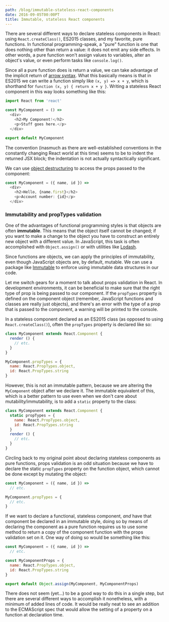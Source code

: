 ```yaml
---
path: /blog/immutable-stateless-react-components
date: 2016-09-05T00:00PT
title: Immutable, stateless React components
---
```

There are several different ways to declare stateless components in React: using `React.createClass()`, ES2015 classes, and my favorite, pure functions. In functional programming-speak, a "pure" function is one that does nothing other than return a value: it does not emit any side effects. In other words, a pure function won't assign values to variables, alter an object's value, or even perform tasks like `console.log()`.

Since all a pure function does is return a value, we can take advantage of the implicit return of [arrow syntax](https://developer.mozilla.org/en-US/docs/Web/JavaScript/Reference/Functions/Arrow_functions). What this basically means is that in ES2015 we can write a function simply like `(x, y) => x + y`, which is shorthand for `function (x, y) { return x + y }`. Writing a stateless React component in this way looks something like this:

```javascript
import React from 'react'

const MyComponent = () =>
  <div>
    <h2>My Component!</h2>
    <p>Stuff goes here.</p>
  </div>

export default MyComponent
```

The convention (inasmuch as there are well-established conventions in the constantly changing React world at this time) seems to be to indent the returned JSX block; the indentation is not actually syntactically significant.

We can use [object destructuring](https://developer.mozilla.org/en-US/docs/Web/JavaScript/Reference/Operators/Destructuring_assignment) to access the props passed to the component:

```javascript
const MyComponent = ({ name, id }) =>
  <div>
    <h2>Hello, {name.first}</h2>
    <p>Account number: {id}</p>
  </div>
```

### Immutability and propTypes validation

One of the advantages of functional programming styles is that objects are often **immutable**. This means that the object itself cannot be changed; if you want to make a change to the object you have to construct an entirely new object with a different value. In JavaScript, this task is often accomplished with `Object.assign()` or with utilities like [Lodash](https://lodash.com/).

Since functions are objects, we can apply the principles of immutability, even though JavaScript objects are, by default, mutable. We can use a package like [Immutable](https://facebook.github.io/immutable-js/) to enforce using immutable data structures in our code.

Let me switch gears for a moment to talk about props validation in React. In development environments, it can be beneficial to make sure that the right type of prop is being passed to our component. If the `propTypes` property is defined on the component object (remember, JavaScript functions and classes are really just objects), and there's an error with the type of a prop that is passed to the component, a warning will be printed to the console.

In a stateless component declared as an ES2015 class (as opposed to using `React.createClass()`), often the `propTypes` property is declared like so:

```javascript
class MyComponent extends React.Component {
  render () {
    // etc.
  }
}

MyComponent.propTypes = {
  name: React.PropTypes.object,
  id: React.PropTypes.string
}
```

However, this is not an immutable pattern, because we are altering the `MyComponent` object after we declare it. The immutable equivalent of this, which is a better pattern to use even when we don't care about mutability/immutability, is to add a `static` property to the class:

```javascript
class MyComponent extends React.Component {
  static propTypes = {
    name: React.PropTypes.object,
    id: React.PropTypes.string
  }
  render () {
    // etc.
  }
}
```

Circling back to my original point about declaring stateless components as pure functions, props validation is an odd situation because we have to declare the static `propTypes` property on the function object, which cannot be done except by mutating the object:

```javascript
const MyComponent = ({ name, id }) =>
  // etc.

MyComponent.propTypes = {
  // etc.
}
```

If we want to declare a functional, stateless component, *and* have that component be declared in an immutable style, doing so by means of declaring the component as a pure function requires us to use some method to return a copy of the component function with the props validation set on it. One way of doing so would be something like this:

```javascript
const MyComponent = ({ name, id }) =>
  // etc.

const MyComponentProps = {
  name: React.PropTypes.object,
  id: React.PropTypes.string
}

export default Object.assign(MyComponent, MyComponentProps)
```

There does not seem (yet…) to be a good way to do this in a single step, but there are several different ways to accomplish it nonetheless, with a minimum of added lines of code. It would be really neat to see an addition to the ECMAScript spec that would allow the setting of a property on a function at declaration time.

